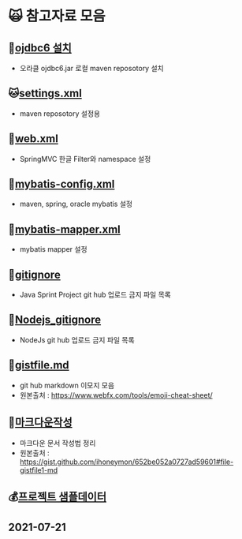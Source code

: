 # :scream_cat: 참고자료 모음

## :dog:[ojdbc6 설치](https://github.com/callor/Reference/blob/master/Setting/Ojdbc6_Maven_Local.md)
* 오라클 ojdbc6.jar 로컬 maven reposotory 설치


## :cat:[settings.xml](https://github.com/callor/Reference/blob/master/Setting/maven-repo/settings.xml)
* maven reposotory 설정용

## :hamster:[web.xml](https://github.com/callor/Reference/blob/master/Setting/server/web.xml)
* SpringMVC 한글 Filter와 namespace 설정

## :dolphin:[mybatis-config.xml](https://github.com/callor/Reference/blob/master/Setting/mybatis/mybatis-config.xml)
* maven, spring, oracle mybatis 설정

## :ox:[mybatis-mapper.xml](https://github.com/callor/Reference/blob/master/Setting/mybatis/mybatis-mapper.xml)
* mybatis mapper 설정

## :blowfish:[gitignore](https://github.com/callor/Reference/blob/master/.gitignore)
* Java Sprint Project git hub 업로드 금지 파일 목록

## :dromedary_camel:[Nodejs_gitignore](https://github.com/callor/Reference/blob/master/.Nodejs_gitignore)
* NodeJs git hub 업로드 금지 파일 목록


## :blowfish:[gistfile.md](https://github.com/callor/Reference/blob/master/샘플데이터/gistfile.md) 
* git hub markdown 이모지 모음
* 원본출처 : https://www.webfx.com/tools/emoji-cheat-sheet/

## :baby_chick:[마크다운작성](https://github.com/callor/Reference/blob/master/샘플데이터/markdown.md)
* 마크다운 문서 작성법 정리
* 원본출처 : https://gist.github.com/ihoneymon/652be052a0727ad59601#file-gistfile1-md

## :moneybag:[프로젝트 샘플데이터](https://github.com/callor/Reference/blob/master/샘플데이터)

## 2021-07-21
